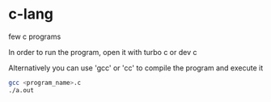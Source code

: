 # c-lang
few c programs

In order to run the program, open it with turbo c or dev c

Alternatively you can use 'gcc' or 'cc' to compile the program and execute it

```bash
gcc <program_name>.c
./a.out
```
